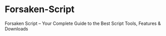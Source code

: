 # Forsaken-Script
Forsaken Script – Your Complete Guide to the Best Script Tools, Features &amp; Downloads
